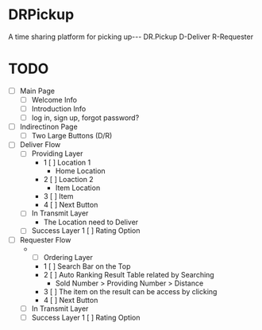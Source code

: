 # DRPickup
A time sharing platform for picking up--- DR.Pickup
  D-Deliver
  R-Requester


# TODO
- [ ] Main Page
  - [ ] Welcome Info
  - [ ] Introduction Info
  - [ ] log in, sign up, forgot password?
- [ ] Indirectinon Page
  - [ ] Two Large Buttons (D/R)
- [ ] Deliver Flow
  - [ ] Providing Layer
    - 1 [ ] Location 1
      - Home Location
    - 2 [ ] Loaction 2
      - Item Location
    - 3 [ ] Item
    - 4 [ ] Next Button
  - [ ] In Transmit Layer
    - The Location need to Deliver 
  - [ ] Success Layer
    1 [ ] Rating Option
- [ ] Requester Flow
  - - [ ] Ordering Layer
    - 1 [ ] Search Bar on the Top
    - 2 [ ] Auto Ranking Result Table related by Searching
      - Sold Number > Providing Number > Distance
    - 3 [ ] The item on the result can be access by clicking
    - 4 [ ] Next Button
  - [ ] In Transmit Layer
  - [ ] Success Layer
    1 [ ] Rating Option
